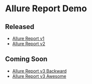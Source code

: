 # Allure Report Demo

## Released

* [Allure Report v1](https://eroshenkoam.github.io/allure-report-demo/v1)
* [Allure Report v2](https://eroshenkoam.github.io/allure-report-demo/v2)

## Coming Soon

* [Allure Report v3 Backward](https://eroshenkoam.github.io/allure-report-demo/v3/backward)
* [Allure Report v3 Awesome](https://eroshenkoam.github.io/allure-report-demo/v3/awesome)